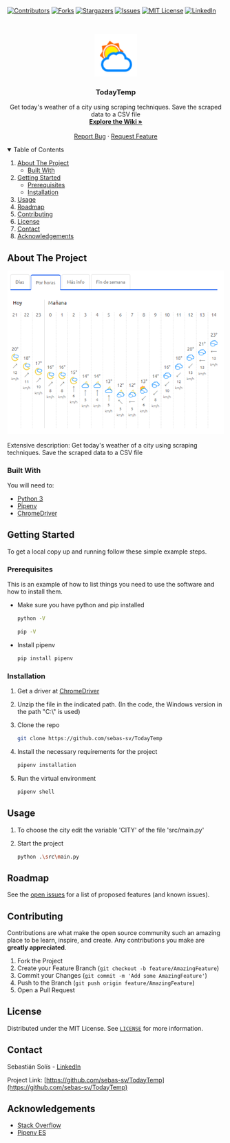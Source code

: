 <!-- Best-README-Template -->

[![Contributors][contributors-shield]][contributors-url]
[![Forks][forks-shield]][forks-url]
[![Stargazers][stars-shield]][stars-url]
[![Issues][issues-shield]][issues-url]
[![MIT License][license-shield]][license-url]
[![LinkedIn][linkedin-shield]][linkedin-url]

<!-- PROJECT LOGO -->
<br />
<p align="center">
  <a href="https://github.com/sebas-sv/TodayTemp">
    <img src="images/logo.png" alt="Logo" width="100" height="100">
  </a>

  <h3 align="center">TodayTemp</h3>

  <p align="center">
    Get today's weather of a city using scraping techniques. Save the scraped data to a CSV file
    <br />
    <a href="https://github.com/sebas-sv/TodayTemp/wiki"><strong>Explore the Wiki »</strong></a>
    <br />
    <br />
    <a href="https://github.com/sebas-sv/TodayTemp/issues">Report Bug</a>
    ·
    <a href="https://github.com/sebas-sv/TodayTemp/issues">Request Feature</a>
  </p>
</p>

<!-- TABLE OF CONTENTS -->
<details open="open">
  <summary>Table of Contents</summary>
  <ol>
    <li>
      <a href="#about-the-project">About The Project</a>
      <ul>
        <li><a href="#built-with">Built With</a></li>
      </ul>
    </li>
    <li>
      <a href="#getting-started">Getting Started</a>
      <ul>
        <li><a href="#prerequisites">Prerequisites</a></li>
        <li><a href="#installation">Installation</a></li>
      </ul>
    </li>
    <li><a href="#usage">Usage</a></li>
    <li><a href="#roadmap">Roadmap</a></li>
    <li><a href="#contributing">Contributing</a></li>
    <li><a href="#license">License</a></li>
    <li><a href="#contact">Contact</a></li>
    <li><a href="#acknowledgements">Acknowledgements</a></li>
  </ol>
</details>

<!-- ABOUT THE PROJECT -->

## About The Project

[![Product Name Screen Shot][product-screenshot]](https://github.com/sebas-sv/TodayTemp)

Extensive description: Get today's weather of a city using scraping techniques. Save the scraped data to a CSV file

### Built With

You will need to:

- [Python 3](https://www.python.org)
- [Pipenv](https://pipenv.pypa.io/en/latest)
- [ChromeDriver](https://chromedriver.chromium.org)

<!-- GETTING STARTED -->

## Getting Started

To get a local copy up and running follow these simple example steps.

### Prerequisites

This is an example of how to list things you need to use the software and how to install them.

- Make sure you have python and pip installed

  ```sh
  python -V
  ```

  ```sh
  pip -V
  ```

- Install pipenv

  ```sh
  pip install pipenv
  ```

### Installation

1. Get a driver at [ChromeDriver](https://chromedriver.chromium.org/downloads)

2. Unzip the file in the indicated path. (In the code, the Windows version in the path "C:\\" is used)

3. Clone the repo

   ```sh
   git clone https://github.com/sebas-sv/TodayTemp
   ```

4. Install the necessary requirements for the project
   ```sh
   pipenv installation
   ```
5. Run the virtual environment
   ```sh
   pipenv shell
   ```

<!-- USAGE EXAMPLES -->

## Usage

1. To choose the city edit the variable 'CITY' of the file 'src/main.py'

2. Start the project

   ```sh
   python .\src\main.py
   ```

<!-- ROADMAP -->

## Roadmap

See the [open issues](https://github.com/sebas-sv/TodayTemp/issues) for a list of proposed features (and known issues).

<!-- CONTRIBUTING -->

## Contributing

Contributions are what make the open source community such an amazing place to be learn, inspire, and create. Any contributions you make are **greatly appreciated**.

1. Fork the Project
2. Create your Feature Branch (`git checkout -b feature/AmazingFeature`)
3. Commit your Changes (`git commit -m 'Add some AmazingFeature'`)
4. Push to the Branch (`git push origin feature/AmazingFeature`)
5. Open a Pull Request

<!-- LICENSE -->

## License

Distributed under the MIT License. See [`LICENSE`](https://github.com/sebas-sv/TodayTemp/blob/master/LICENSE.txt) for more information.

<!-- CONTACT -->

## Contact

Sebastián Solís - [LinkedIn](https://www.linkedin.com/in/sebastian-solis-vilches/)

Project Link: [https://github.com/sebas-sv/TodayTemp](https://github.com/sebas-sv/TodayTemp)

<!-- ACKNOWLEDGEMENTS -->

## Acknowledgements

- [Stack Overflow](https://stackoverflow.com/)
- [Pipenv ES](https://pipenv-es.readthedocs.io/es/latest/)

<!-- MARKDOWN LINKS & IMAGES -->
<!-- https://www.markdownguide.org/basic-syntax/#reference-style-links -->

[contributors-shield]: https://img.shields.io/github/contributors/othneildrew/Best-README-Template.svg?style=for-the-badge
[contributors-url]: https://github.com/sebas-sv/TodayTemp/graphs/contributors
[forks-shield]: https://img.shields.io/github/forks/sebas-sv/TodayTemp.svg?style=for-the-badge
[forks-url]: https://github.com/sebas-sv/TodayTemp/network/members
[stars-shield]: https://img.shields.io/github/stars/sebas-sv/TodayTemp.svg?style=for-the-badge
[stars-url]: https://github.com/sebas-sv/TodayTemp/stargazers
[issues-shield]: https://img.shields.io/github/issues/sebas-sv/TodayTemp.svg?style=for-the-badge
[issues-url]: https://github.com/sebas-sv/TodayTemp/issues
[license-shield]: https://img.shields.io/github/license/sebas-sv/TodayTemp.svg?style=for-the-badge
[license-url]: https://github.com/sebas-sv/TodayTemp/blob/master/LICENSE.txt
[linkedin-shield]: https://img.shields.io/badge/-LinkedIn-black.svg?style=for-the-badge&logo=linkedin&colorB=555
[linkedin-url]: https://www.linkedin.com/in/sebastian-solis-vilches
[product-screenshot]: images/screenshot.png
